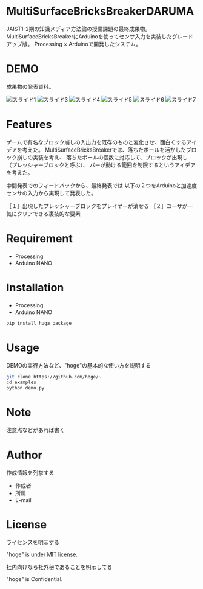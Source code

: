# MultiSurfaceBricksBreakerDARUMA

JAIST1-2期の知識メディア方法論の授業課題の最終成果物。
MultiSurfaceBricksBreakerにArduinoを使ってセンサ入力を実装したグレードアップ版。
Processing × Arduinoで開発したシステム。

# DEMO

成果物の発表資料。

![スライド1](https://user-images.githubusercontent.com/55073758/131720709-da3f06ab-0c0b-44f4-bc32-81e6501b1ca1.JPG)
![スライド3](https://user-images.githubusercontent.com/55073758/131720717-202c4235-886c-45d9-921f-6f23aa073aeb.JPG)
![スライド4](https://user-images.githubusercontent.com/55073758/131720726-8e121680-b161-423b-b0fe-ec0ce1b57364.JPG)
![スライド5](https://user-images.githubusercontent.com/55073758/131720728-3073a930-2d91-4696-9486-8f405de1d394.JPG)
![スライド6](https://user-images.githubusercontent.com/55073758/131720729-ffbcefad-a99e-44c6-9d66-0859be78c393.JPG)
![スライド7](https://user-images.githubusercontent.com/55073758/131720731-2cfe5d44-3dd1-4592-89a4-517f2c7d5cca.JPG)


# Features

ゲームで有名なブロック崩しの入出力を既存のものと変化させ、面白くするアイデアを考えた。
MultiSurfaceBricksBreakerでは、落ちたボールを活かしたブロック崩しの実装を考え、
落ちたボールの個数に対応して、ブロックが出現し（プレッシャーブロックと呼ぶ）、
バーが動ける範囲を制限するというアイデアを考えた。

中間発表でのフィードバックから、最終発表では
以下の２つをArduinoと加速度センサの入力から実現して発表した。

［１］出現したプレッシャーブロックをプレイヤーが消せる
［２］ユーザが一気にクリアできる裏技的な要素

# Requirement

* Processing　
* Arduino NANO

# Installation

* Processing　
* Arduino NANO


```bash
pip install huga_package
```

# Usage

DEMOの実行方法など、"hoge"の基本的な使い方を説明する

```bash
git clone https://github.com/hoge/~
cd examples
python demo.py
```

# Note

注意点などがあれば書く

# Author

作成情報を列挙する

* 作成者
* 所属
* E-mail

# License
ライセンスを明示する

"hoge" is under [MIT license](https://en.wikipedia.org/wiki/MIT_License).

社内向けなら社外秘であることを明示してる

"hoge" is Confidential.
